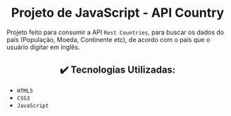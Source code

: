 <h1 align="center"> Projeto de JavaScript - API Country </h1>

Projeto feito para consumir a API `Rest Countries`, para buscar os dados do país (População, Moeda, Continente etc), de acordo com o país que o usuário digitar em inglês.

<h2 align="center"> ✔️ Tecnologias Utilizadas: </h2>

- `HTML5`
- `CSS3`
- `JavaScript`
